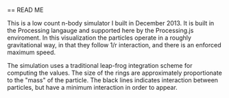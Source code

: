 == READ ME

This is a low count n-body simulator I built in December 2013. It is built in the Processing langauge and supported here by the Processing.js enviroment. In this visualization the particles operate in a roughly gravitational way, in that they follow 1/r interaction, and there is an enforced maximum speed.

The simulation uses a traditional leap-frog integration scheme for computing the values. The size of the rings are approximately proportionate to the "mass" of the particle. The black lines indicates interaction between particles, but have a minimum interaction in order to appear.